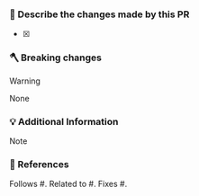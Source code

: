 ### :construction: Describe the changes made by this PR

- [x]

### :axe: Breaking changes

>[!WARNING]
> None

### :bulb: Additional Information

>[!NOTE]
>

### :link: References

Follows #.
Related to #.
Fixes #.

